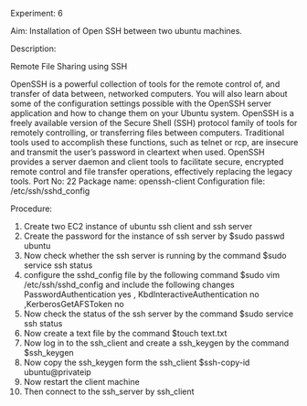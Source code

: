 Experiment: 6

Aim: 
Installation of Open SSH between two ubuntu machines.

Description:

Remote File Sharing using SSH

OpenSSH is a powerful collection of tools for the remote control of, and transfer of data between, networked computers. You will also learn about some of the configuration settings possible with the OpenSSH server application and how to change them on your Ubuntu system.
OpenSSH is a freely available version of the Secure Shell (SSH) protocol family of tools for remotely controlling, or transferring files between computers. Traditional tools used to accomplish these functions, such as telnet or rcp, are insecure and
transmit the user’s password in cleartext when used. OpenSSH provides a server daemon and client tools to facilitate secure, encrypted remote control and file transfer operations, effectively replacing the legacy tools.
            Port No: 22
Package name: openssh-client
Configuration file: /etc/ssh/sshd_config

Procedure:
1.	Create two EC2 instance of ubuntu ssh client and ssh server
2.	Create the password for the instance of ssh server by $sudo passwd ubuntu
3.	Now check whether the ssh server is running by the command $sudo service ssh status
4.	configure the sshd_config file by the following command $sudo vim
/etc/ssh/sshd_config and include the following changes PasswordAuthentication yes , KbdInteractiveAuthentication no ,KerberosGetAFSToken no
5.	Now check the status of the ssh server by the command $sudo service ssh status
6.	Now create a text file by the command $touch text.txt
7.	Now log in to the ssh_client and create a ssh_keygen by the command
$ssh_keygen
8.	Now copy the ssh_keygen form the ssh_client $ssh-copy-id ubuntu@privateip
9.	Now restart the client machine
10.	Then connect to the ssh_server by ssh_client
